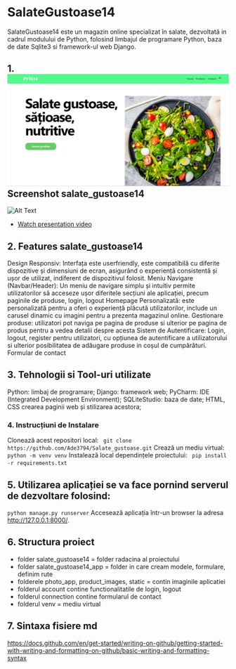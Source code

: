 # SalateGustoase14
SalateGustoase14 este un magazin online specializat în salate, dezvoltată in cadrul modulului de Python, folosind limbajul de programare Python, baza de date Sqlite3 si framework-ul web Django.
## 1. ![Salate_gustoase_satioase_nutritive.png](photo_app%2FSalate_gustoase_satioase_nutritive.png)Screenshot salate_gustoase14
![Alt Text](photo_app/market_place.png)
- [Watch presentation video](https://drive.google.com/file/d/1gRboYIhbqFBcdNGgBmp5iSrH3BEpYcl1/view)
## 2. Features salate_gustoase14
Design Responsiv: Interfața este userfriendly, este compatibilă cu diferite dispozitive și dimensiuni de ecran, asigurând o experiență consistentă și ușor de utilizat, indiferent de dispozitivul folosit.
Meniu Navigare (Navbar/Header): Un meniu de navigare simplu și intuitiv permite utilizatorilor să acceseze ușor diferitele secțiuni ale aplicației, precum paginile de produse, login, logout
Homepage Personalizată: este personalizată pentru a oferi o experiență plăcută utilizatorilor, include un carusel dinamic cu imagini pentru a prezenta magazinul online.
Gestionare produse:  utilizatori pot naviga pe pagina de produse  si ulterior pe pagina de produs pentru a vedea detalii despre acesta
Sistem de Autentificare: Login, logout, register pentru utilizatori, cu opțiunea de autentificare a utilizatorului si ulterior posibilitatea de adăugare produse in coșul de cumpărături. 
Formular de contact

## 3. Tehnologii si Tool-uri utilizate
Python: limbaj de programare;
Django: framework web;
PyCharm: IDE (Integrated Development Environment);
SQLiteStudio: baza de date;
HTML, CSS crearea paginii web și stilizarea acestora;
 
### 4. Instrucțiuni de Instalare
Clonează acest repositori local:
``
git clone https://github.com/Ade3794/Salate_gustoase.git``
Crează un mediu virtual:
``
python -m venv venv``
Instalează local dependințele proiectului:
``
pip install -r requirements.txt``
## 5. Utilizarea aplicației se va face pornind serverul de dezvoltare folosind:
``
python manage.py runserver ``
Accesează aplicația într-un browser la adresa http://127.0.0.1:8000/.

## 6. Structura proiect
- folder salate_gustoase14 = folder radacina al proiectului
- folder salate_gustoase14_app = folder in care cream modele, formulare, definim rute
- folderele photo_app, product_images, static = contin imaginile aplicatiei
- folderul account contine functionalitatile de login, logout
- folderul connection contine formularul de contact
- folderul venv = mediu virtual

## 7. Sintaxa fisiere md
https://docs.github.com/en/get-started/writing-on-github/getting-started-with-writing-and-formatting-on-github/basic-writing-and-formatting-syntax